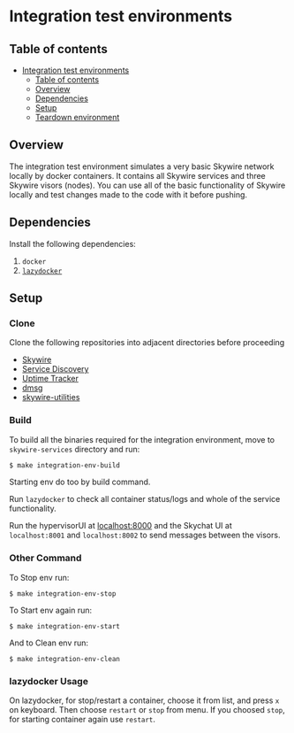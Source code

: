 # Integration test environments

## Table of contents

- [Integration test environments](#integration-test-environments)
  - [Table of contents](#table-of-contents)
  - [Overview](#overview)
  - [Dependencies](#dependencies)
  - [Setup](#setup)
  - [Teardown environment](#teardown-environment)


## Overview

The integration test environment simulates a very basic Skywire network locally by docker containers. It contains all Skywire services and three Skywire visors (nodes). You can use all of the basic functionality of Skywire locally and test changes made to the code with it before pushing. 

## Dependencies
Install the following dependencies: 
1. `docker`
2. [`lazydocker`](https://github.com/jesseduffield/lazydocker)

## Setup
### **Clone**
Clone the following repositories into adjacent directories before proceeding  
- [Skywire](https://github.com/skycoin/skywire)  
- [Service Discovery](https://github.com/skycoin/skycoin-service-discovery)   
- [Uptime Tracker](https://github.com/skycoin/skywire-ut)
- [dmsg](https://github.com/skycoin/dmsg)  
- [skywire-utilities](https://github.com/skycoin/skywire-utilities)  

### **Build**
To build all the binaries required for the integration environment, move to `skywire-services` directory and run:
  ```bash
  $ make integration-env-build
  ```
  Starting env do too by build command.
  
  Run `lazydocker` to check all container status/logs and whole of the service functionality.

  Run the hypervisorUI at [localhost:8000](https://localhost:8000) and the Skychat UI at `localhost:8001` and `localhost:8002` to send messages between the visors.

### **Other Command**
  To Stop env run:
  ```
  $ make integration-env-stop
  ```
  To Start env again run:
  ```
  $ make integration-env-start
  ```
  And to Clean env run:
  ```
  $ make integration-env-clean
  ```

### **lazydocker Usage**
On lazydocker, for stop/restart a container, choose it from list, and press `x` on keyboard. Then choose `restart` or `stop` from menu. If you choosed `stop`, for starting container again use `restart`.
